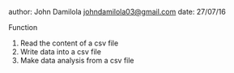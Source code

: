 author: John Damilola <johndamilola03@gmail.com>
date: 27/07/16

Function

1. Read the content of a csv file
2. Write data into a csv file
3. Make data analysis from a csv file